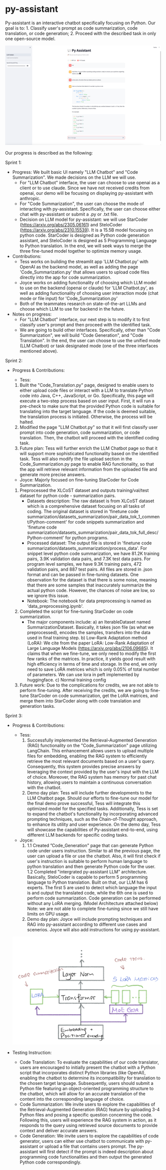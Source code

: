 # py-assistant

Py-assistant is an interactive chatbot specifically focusing on Python. Our goal is to: 1. Classify user's prompt as code summarization, code translation, or code generation; 2. Proceed with the described task in only one open-source model.

![UI](docs/UI.png)

Our progress is described as the following:

Sprint 1:
* Progress: We built basic UI namely "LLM Chatbot" and "Code Summarization". We made decisions on the LLM we will use.
    * For "LLM Chatbot" interface, the user can choose to use openai as a client or to use claude. Since we have not received credits from openai, our demo will be focusing on displaying py-assistant with anthropic. 
    * For "Code Summarization", the user can choose the mode of interacting with py-assistant. Specifically, the user can choose either chat with py-assistant or submit a .py or .txt file.
    * Decision on LLM model for py-assistant: we will use StarCoder (https://arxiv.org/abs/2305.06161) and SteloCoder (https://arxiv.org/abs/2310.15539). It is a 15.5B model focusing on python code. StarCoder is designed as Python code generation assistant, and SteloCoder is designed as 5 Programming Language to Python translation. In the end, we will seek ways to merge the three fine-tuned model together to optimize memory usage.
* Contributions:
    * Tess works on building the streamlit app 'LLM Chatbot.py' with OpenAI as the backend model, as well as adding the page 'Code_Summarization.py' that allows users to upload code files directly into the app for code summarization.
    * Joyce works on adding functionality of choosing which LLM model to use on the backend (openai or claude) for 'LLM Chatbot.py', as well as adding functionality of choosing user interaction mode (chat mode or file input) for 'Code_Summarization.py'
    * Both of the teammates research on state-of-the-art LLMs and choose which LLM to use for backend in the future.
* Notes on progress:
    * For "LLM Chatbot" interface, our next step is to modify it to first classify user's prompt and then proceed with the identified task.
    * We are going to build other interfaces. Specifically, other than "Code Summarization", we will build "Code Generation", and "Code Translation". In the end, the user can choose to use the unified mode (LLM Chatbot) or task designated mode (one of the three interfaces mentioned above).

Sprint 2:
* Progress & Contributions:
    * Tess: 
    1) Built the "Code_Translation.py" page, designed to enable users to either upload code files or interact with a LLM to translate Python code into Java, C++, JavaScript, or Go. Specifically, this page will execute a two-step process based on user input. First, it will run a pre-check to make sure that the provided Python code is suitable for translating into the target language. If the code is deemed suitable, the translation process is initiated. Otherwise, the process will be halted.
    2) Modified the page "LLM Chatbot.py" so that it will first classify user prompt into code generation, code summarization, or code translation. Then, the chatbot will proceed with the identified coding task.
    3) Future plan: Tess will further enrich the LLM Chatbot page so that it will support more sophisticated functionality based on the identified task. Tess will also modify the file upload section in the Code_Summarization.py page to enable RAG functionality, so that the app will retrieve relevant information from the uploaded file and generate more precise answers.
    
    * Joyce:
    Majorly focused on fine-tuning StarCoder for Code Summarization. 
    1) Preprocessed the XLCoST dataset and outputs training/val/test dataset for python code - summarization pairs. 
        * Datasets description: The raw dataset is from XLCoST dataset which is a comprehensive dataset focusing on all tasks of coding. The original dataset is stored in 'finetune code summarization/datasets_summarization/pair_data_tok_1_comment/Python-comment' for code snippets summarization and 'finetune code summarization/datasets_summarization/pair_data_tok_full_desc/Python-comment' for python programs. 
        * Processed dataset: The output file is stored in 'finetune code summarization/datasets_summarization/process_data'. For snippet level python code summarization, we have 81.2K training pairs, 3.9K validation data pairs, and 7.3K test data pairs. For program level samples, we have 9.3K training pairs, 472 validation pairs, and 887 test pairs. All files are stored in .json format and can be passed in fine-tuning datasets. One observation for the dataset is that there is some noise, meaning that there are some samples that inaccurately summarize the actual python code. However, the chances of noise are low, so we ignore this issue.
        * Notebook: The notebook for data preprocessing is named as 'data_preprocessing.ipynb'. 
    2) Completed the script for fine-tuning StarCoder on code summarization. 
        * The major components include: 
            a) an IterableDataset named SummarizationDataset. Basically, it takes json file (as what we preprocessed), encodes the samples, transfers into the data used in final training step.
            b) Low-Rank Adaptation method (LoRA):  We cite from the paper LoRA: Low-Rank Adaptation of Large Language Models (https://arxiv.org/abs/2106.09685). It claims that when we fine-tune, we only need to modify the first few ranks of the matrices. In practice, it yields good result with high efficiency in terms of time and storage. In the end, we only need to save LoRA metrices which is only 0.05% of total number of parameters. We can use lora in peft implemented by huggingface.
            c) Normal training config
    3) Future work: Due to the complications for credits, we are not able to perform fine-tuning. After receiving the credits, we are going to fine-tune StarCoder on code summarization, get the LoRA matrices, and merge them into StarCoder along with code translation and generation tasks.

Sprint 3:
* Progress & Contributions:
    * Tess: 
        1) Successfully implemented the Retrieval-Augmented Generation (RAG) functionality on the "Code_Summarization" page utilizing LangChain. This enhancement allows users to upload multiple files for embedding, enabling the RAG system to efficiently retrieve the most relevant documents based on a user's query. Consequently, this system provides precise answers by leveraging the context provided by the user's input with the LLM of choice. Moreover, the RAG system has memory for past chat history, allowing users to maintain a continuous conversation with the chatbot.
        2) Demo day plan: Tess will include further developments to the LLM Chatbot page. Should our efforts to fine-tune our model for the final demo prove successful, Tess will integrate this optimized model for the specified tasks. Additionally, Tess is set to expand the chatbot's functionality by incorporating advanced prompting techniques, such as the Chain-of-Thought approach, to enhance its utility and user experience. On the demo day, Tess will showcase the capabilities of Py-assistant end-to-end, using different LLM backends for specific coding tasks.
    * Joyce:
        1) 1.1 Created ”Code_Generation" page that can generate Python code under users instruction. Similar to all the previous page, the user can upload a file or use the chatbot. Also, it will first check if user's instruction is suitable to perform human language to python translation and then generate Python code for the user. 1.2 Completed "intergrated py-assistant LLM" architecture. Basically, SteloCoder is capable to perform 5 programming language to Python translation. Built on that, our LLM has 6 experts. The first 5 are used to detect which language the input is and output the translated code, while the 6th one is used to perform code summarization. Code generation can be performed without any LoRA merging. (Model Architecture attached below)
        Note: we are not able to complete fine-tuning since we still have limits on GPU usage.
        2) Demo day plan: Joyce will include prompting techniques and RAG into py-assistant according to different use cases and scenerios. Joyce will also add instructions for using py-assistant.
    
    ![UI](docs/Integrated_llm_architecture.png)

* Testing Instruction:
    * Code Translation: To evaluate the capabilities of our code translator, users are encouraged to initially present the chatbot with a Python script that incorporates distinct Python libraries (like OpenAI), enabling the chatbot to determine its incompatibility for translation to the chosen target language. 
    Subsequently, users should submit a Python file featuring an object-oriented programming structure to the chatbot, which will allow for an accurate translation of the content into the corresponding language of choice.
    * Code Summarization: We invite users to explore the capabilities of the Retrieval-Augmented Generation (RAG) feature by uploading 3-4 Python files and posing a specific question concerning the code. Following this, users will experience the RAG system in action, as it responds to the query using retrieved source documents to provide context and deliver accurate answers. 
    * Code Generation: We invite users to explore the capabilities of code generator, users can either use chatbot to communicate with py-assistant or upload a file that contains users prompt. The py-assistant will first detect if the prompt is indeed description about programming code functionalities and then output the generated Python code correspondingly.